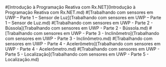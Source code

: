 #[Introdução à Programação Reativa com Rx.NET](Introdução à Programação Reativa com Rx.NET.md)
#[Trabalhando com sensores em UWP – Parte 1 – Sensor de Luz](Trabalhando com sensores em UWP – Parte 1 – Sensor de Luz.md)
#[Trabalhando com sensores em UWP - Parte 2 - Bússola](Trabalhando com sensores em UWP - Parte 2 - Bússola.md)
#[Trabalhando com sensores em UWP - Parte 3 - Inclinômetro](Trabalhando com sensores em UWP - Parte 3 - Inclinômetro.md)
#[Trabalhando com sensores em UWP - Parte 4 - Acelerômetro](Trabalhando com sensores em UWP - Parte 4 - Acelerômetro.md)
#[Trabalhando com sensores em UWP - Parte 5 - Localização](Trabalhando com sensores em UWP - Parte 5 - Localização.md)
